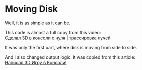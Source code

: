 # Moving Disk

Well, it is as simple as it can be. 

This code is almost a full copy from this video:     
[Сделал 3D в консоли с нуля | трассировка лучей](https://www.youtube.com/watch?v=n4zUgtDk95w&ab_channel=Onigiri)

It was only the first part, where disk is moving from side to side.

And I also changed output logic. 
It was copied from this article:     
[Написал 3D Игру в Консоли!](http://ilinblog.ru/article.php?id_article=49)